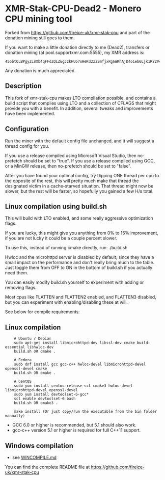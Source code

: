 # XMR-Stak-CPU-Dead2 - Monero CPU mining tool
Forked from https://github.com/fireice-uk/xmr-stak-cpu and part of the donation mining still goes to them.

If you want to make a little donation directly to me (Dead2), transfers or donation mining (at pool.supportxmr.com:5555), my XMR address is:
```
45obtQLBPgyZL8Xb4qFFdZQLZugJzkHUo7oHeKd2zZSmfjxRg6WKhAjD4o1eb6LjK1RY2V4sp1nmDAity9Ks9NvZHw8z1EL
```
Any donation is much appreciated.

## Description ##
This fork of xmr-stak-cpu makes LTO compilation possible, and contains a build script that compiles
using LTO and a collection of CFLAGS that might provide you with a benefit.
In addition, several tweaks and improvements have been implemented.

## Configuration ##
Run the miner with the default config file unchanged, and it will suggest a thread config for you.

If you use a release compiled using Microsoft Visual Studio, then no-prefetch should be set to "true".
If you use a release compiled using GCC, or a MinGW release, then no-prefetch should be set to "false".

After you have found your optimal config, try flipping ONE thread per cpu to the opposite of the rest,
this will pretty much make that thread the designated victim in a cache-starved situation. That thread
might now be slower, but the rest will be faster, so hopefully you gained a few H/s total.


## Linux compilation using build.sh ##
This will build with LTO enabled, and some really aggressive optimization flags.

If you are lucky, this might give you anything from 0% to 15% improvement,
if you are not lucky it could be a couple percent slower.

To use this, instead of running cmake directly, run:
./build.sh

Hwloc and the microhttpd server is disabled by default, since they have a small impact
on the performance and don't really bring much to the table. Just toggle them from OFF to ON
in the bottom of build.sh if you actually need them.

You can easily modify build.sh yourself to experiment with adding or removing flags.

Most cpus like FLATTEN and FLATTEN2 enabled, and FLATTEN3 disabled, but you can experiment
with enabling/disabling these at will.

See below for compile requirements:

## Linux compilation ##
```
    # Ubuntu / Debian
    sudo apt-get install libmicrohttpd-dev libssl-dev cmake build-essential libhwloc-dev
    build.sh OR cmake .

    # Fedora
    sudo dnf install gcc gcc-c++ hwloc-devel libmicrohttpd-devel openssl-devel cmake
    build.sh OR cmake .

    # CentOS
    sudo yum install centos-release-scl cmake3 hwloc-devel libmicrohttpd-devel openssl-devel
    sudo yum install devtoolset-6-gcc*
    scl enable devtoolset-6 bash
    build.sh OR cmake3 .

    make install (Or just copy/run the executable from the bin folder manually)
```

- GCC 6.0 or higher is recommended, but 5.1 should also work.
- gcc-c++ version 5.1 or higher is required for full C++11 support.


## Windows compilation ##
- see [WINCOMPILE.md](WINCOMPILE.md)


You can find the complete README file at https://github.com/fireice-uk/xmr-stak-cpu
